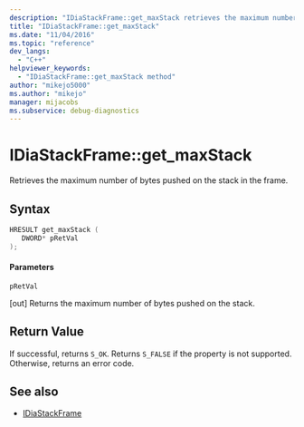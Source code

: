 ```yaml
---
description: "IDiaStackFrame::get_maxStack retrieves the maximum number of bytes pushed on the stack in the frame."
title: "IDiaStackFrame::get_maxStack"
ms.date: "11/04/2016"
ms.topic: "reference"
dev_langs:
  - "C++"
helpviewer_keywords:
  - "IDiaStackFrame::get_maxStack method"
author: "mikejo5000"
ms.author: "mikejo"
manager: mijacobs
ms.subservice: debug-diagnostics
---
```

# IDiaStackFrame::get_maxStack

Retrieves the maximum number of bytes pushed on the stack in the frame.

## Syntax

```C++
HRESULT get_maxStack ( 
   DWORD* pRetVal
);
```

#### Parameters
 `pRetVal`

[out] Returns the maximum number of bytes pushed on the stack.

## Return Value
 If successful, returns `S_OK`. Returns `S_FALSE` if the property is not supported. Otherwise, returns an error code.

## See also
- [IDiaStackFrame](../../debugger/debug-interface-access/idiastackframe.md)

